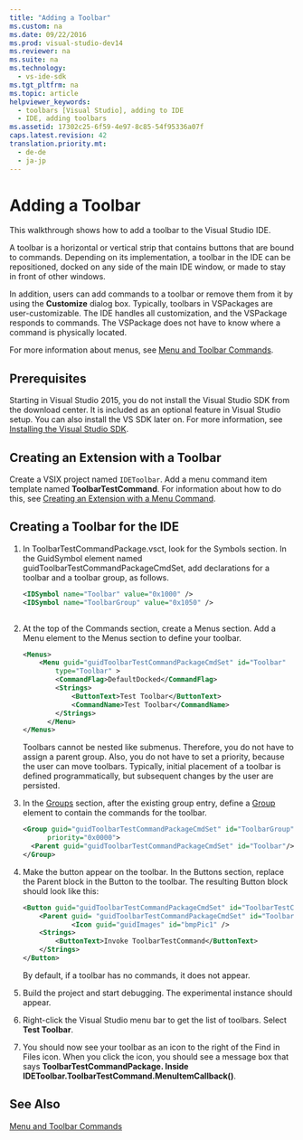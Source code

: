 ```yaml
---
title: "Adding a Toolbar"
ms.custom: na
ms.date: 09/22/2016
ms.prod: visual-studio-dev14
ms.reviewer: na
ms.suite: na
ms.technology: 
  - vs-ide-sdk
ms.tgt_pltfrm: na
ms.topic: article
helpviewer_keywords: 
  - toolbars [Visual Studio], adding to IDE
  - IDE, adding toolbars
ms.assetid: 17302c25-6f59-4e97-8c85-54f95336a07f
caps.latest.revision: 42
translation.priority.mt: 
  - de-de
  - ja-jp
---
```

# Adding a Toolbar
This walkthrough shows how to add a toolbar to the Visual Studio IDE.  
  
 A toolbar is a horizontal or vertical strip that contains buttons that are bound to commands. Depending on its implementation, a toolbar in the IDE can be repositioned, docked on any side of the main IDE window, or made to stay in front of other windows.  
  
 In addition, users can add commands to a toolbar or remove them from it by using the **Customize** dialog box. Typically, toolbars in VSPackages are user-customizable. The IDE handles all customization, and the VSPackage responds to commands. The VSPackage does not have to know where a command is physically located.  
  
 For more information about menus, see [Menu and Toolbar Commands](../vs140/commands--menus--and-toolbars.md).  
  
## Prerequisites  
 Starting in Visual Studio 2015, you do not install the Visual Studio SDK from the download center. It is included as an optional feature in Visual Studio setup. You can also install the VS SDK later on. For more information, see [Installing the Visual Studio SDK](../vs140/installing-the-visual-studio-sdk.md).  
  
## Creating an Extension with a Toolbar  
 Create a VSIX project named `IDEToolbar`. Add a menu command item template named **ToolbarTestCommand**. For information about how to do this, see [Creating an Extension with a Menu Command](../vs140/creating-an-extension-with-a-menu-command.md).  
  
## Creating a Toolbar for the IDE  
  
1.  In ToolbarTestCommandPackage.vsct, look for the Symbols section. In the GuidSymbol element named guidToolbarTestCommandPackageCmdSet, add declarations for a toolbar and a toolbar group, as follows.  
  
    ```xml  
    <IDSymbol name="Toolbar" value="0x1000" />  
    <IDSymbol name="ToolbarGroup" value="0x1050" />  
  
    ```  
  
2.  At the top of the Commands section, create a Menus section. Add a Menu element to the Menus section to define your toolbar.  
  
    ```xml  
    <Menus>  
        <Menu guid="guidToolbarTestCommandPackageCmdSet" id="Toolbar"  
            type="Toolbar" >  
            <CommandFlag>DefaultDocked</CommandFlag>  
            <Strings>  
                <ButtonText>Test Toolbar</ButtonText>  
                <CommandName>Test Toolbar</CommandName>  
            </Strings>  
          </Menu>  
    </Menus>  
    ```  
  
     Toolbars cannot be nested like submenus. Therefore, you do not have to assign a parent group. Also, you do not have to set a priority, because the user can move toolbars. Typically, initial placement of a toolbar is defined programmatically, but subsequent changes by the user are persisted.  
  
3.  In the [Groups](../vs140/groups-element.md) section, after the existing group entry, define a [Group](../vs140/group-element.md) element to contain the commands for the toolbar.  
  
    ```xml  
    <Group guid="guidToolbarTestCommandPackageCmdSet" id="ToolbarGroup"  
          priority="0x0000">  
      <Parent guid="guidToolbarTestCommandPackageCmdSet" id="Toolbar"/>  
    </Group>  
    ```  
  
4.  Make the button appear on the toolbar. In the Buttons section, replace the Parent block in the Button to the toolbar. The resulting Button block should look like this:  
  
    ```xml  
    <Button guid="guidToolbarTestCommandPackageCmdSet" id="ToolbarTestCommandId" priority="0x0100" type="Button">  
        <Parent guid= "guidToolbarTestCommandPackageCmdSet" id="ToolbarGroup" />  
                <Icon guid="guidImages" id="bmpPic1" />  
        <Strings>  
            <ButtonText>Invoke ToolbarTestCommand</ButtonText>  
        </Strings>  
    </Button>  
    ```  
  
     By default, if a toolbar has no commands, it does not appear.  
  
5.  Build the project and start debugging. The experimental instance should appear.  
  
6.  Right-click the Visual Studio menu bar to get the list of toolbars. Select **Test Toolbar**.  
  
7.  You should now see your toolbar as an icon to the right of the Find in Files icon. When you click the icon, you should see a message box that says **ToolbarTestCommandPackage. Inside IDEToolbar.ToolbarTestCommand.MenuItemCallback()**.  
  
## See Also  
 [Menu and Toolbar Commands](../vs140/commands--menus--and-toolbars.md)